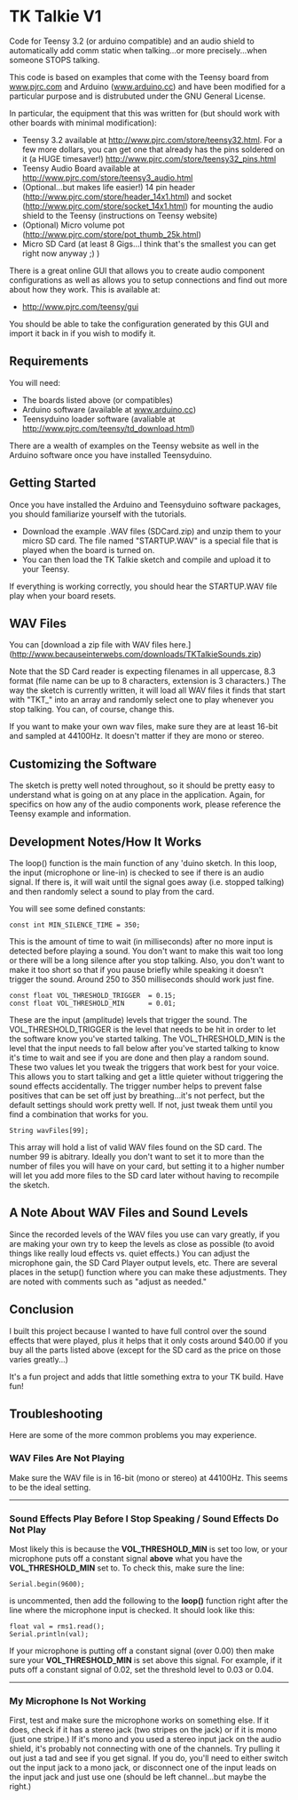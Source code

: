 # TK Talkie V1

Code for Teensy 3.2 (or arduino compatible) and an audio shield to automatically add comm static when talking...or more precisely...when someone STOPS talking.

This code is based on examples that come with the Teensy board from www.pjrc.com and Arduino (www.arduino.cc) and have been modified for a particular purpose and is distrubuted under the GNU General License.

In particular, the equipment that this was written for (but should work with other boards with minimal modification):

-  Teensy 3.2 available at http://www.pjrc.com/store/teensy32.html.  For a few more dollars, you can get one that already has the pins soldered on it (a HUGE timesaver!) http://www.pjrc.com/store/teensy32_pins.html
-  Teensy Audio Board available at http://www.pjrc.com/store/teensy3_audio.html
-  (Optional...but makes life easier!) 14 pin header (http://www.pjrc.com/store/header_14x1.html) and socket (http://www.pjrc.com/store/socket_14x1.html) for mounting the audio shield to the Teensy (instructions on Teensy website)
-  (Optional) Micro volume pot (http://www.pjrc.com/store/pot_thumb_25k.html)
-  Micro SD Card (at least 8 Gigs...I think that's the smallest you can get right now anyway ;)  )

There is a great online GUI that allows you to create audio component configurations as well as allows you to setup connections and find out more about how they work.  This is available at:

-  http://www.pjrc.com/teensy/gui

You should be able to take the configuration generated by this GUI and import it back in if you wish to modify it.

## Requirements

You will need:

-  The boards listed above (or compatibles)
-  Arduino software (available at www.arduino.cc)
-  Teensyduino loader software (avaliable at http://www.pjrc.com/teensy/td_download.html)

There are a wealth of examples on the Teensy website as well in the Arduino software once you have installed Teensyduino.

## Getting Started

Once you have installed the Arduino and Teensyduino software packages, you should familiarize yourself with the tutorials. 

- Download the example .WAV files (SDCard.zip) and unzip them to your micro SD card.  The file named "STARTUP.WAV" is a special file that is played when the board is turned on.
- You can then load the TK Talkie sketch and compile and upload it to your Teensy.

If everything is working correctly, you should hear the STARTUP.WAV file play when your board resets.

## WAV Files

You can [download a zip file with WAV files here.] (http://www.becauseinterwebs.com/downloads/TKTalkieSounds.zip)

Note that the SD Card reader is expecting filenames in all uppercase, 8.3 format (file name can be up to 8 characters, extension is 3 characters.)  The way the sketch is currently written, it will load all WAV files it finds that start with "TKT_" into an array and randomly select one to play whenever you stop talking.  You can, of course, change this.

If you want to make your own wav files, make sure they are at least 16-bit and sampled at 44100Hz.  It doesn't matter if they are mono or stereo.

## Customizing the Software

The sketch is pretty well noted throughout, so it should be pretty easy to understand what is going on at any place in the application.  Again, for specifics on how any of the audio components work, please reference the Teensy example and information.

## Development Notes/How It Works

The loop() function is the main function of any 'duino sketch.  In this loop, the input (microphone or line-in) is checked to see if there is an audio signal.  If there is, it will wait until the signal goes away (i.e. stopped talking) and then randomly select a sound to play from the card.

You will see some defined constants:

    const int MIN_SILENCE_TIME = 350;

This is the amount of time to wait (in milliseconds) after no more input is detected before playing a sound.  You don't want to make this wait too long or there will be a long silence after you stop talking.  Also, you don't want to make it too short so that if you pause briefly while speaking it doesn't trigger the sound.  Around 250 to 350 milliseconds should work just fine.

    const float VOL_THRESHOLD_TRIGGER  = 0.15;
    const float VOL_THRESHOLD_MIN      = 0.01;

These are the input (amplitude) levels that trigger the sound.  The VOL_THRESHOLD_TRIGGER is the level that needs to be hit in order to let the software know you've started talking.  The VOL_THRESHOLD_MIN is the level that the input needs to fall below after you've started talking to know it's time to wait and see if you are done and then play a random sound.  These two values let you tweak the triggers that work best for your voice.  This allows you to start talking and get a little quieter without triggering the sound effects accidentally.  The trigger number helps to prevent false positives that can be set off just by breathing...it's not perfect, but the default settings should work pretty well.  If not, just tweak them until you find a combination that works for you.

    String wavFiles[99];

This array will hold a list of valid WAV files found on the SD card.  The number 99 is abitrary.  Ideally you don't want to set it to more than the number of files you will have on your card, but setting it to a higher number will let you add more files to the SD card later without having to recompile the sketch.

## A Note About WAV Files and Sound Levels

Since the recorded levels of the WAV files you use can vary greatly, if you are making your own try to keep the levels as close as possible (to avoid things like really loud effects vs. quiet effects.)  You can adjust the microphone gain, the SD Card Player output levels, etc.  There are several places in the setup() function where you can make these adjustments.  They are noted with comments such as "adjust as needed."

## Conclusion

I built this project because I wanted to have full control over the sound effects that were played, plus it helps that it only costs around $40.00 if you buy all the parts listed above (except for the SD card as the price on those varies greatly...)  

It's a fun project and adds that little something extra to your TK build.  Have fun!

## Troubleshooting

Here are some of the more common problems you may experience.

### WAV Files Are Not Playing

Make sure the WAV file is in 16-bit (mono or stereo) at 44100Hz.  This seems to be the ideal setting.

---

### Sound Effects Play Before I Stop Speaking / Sound Effects Do Not Play

Most likely this is because the **VOL_THRESHOLD_MIN** is set too low, or your microphone puts off a constant signal **above** what you have the **VOL_THRESHOLD_MIN** set to.  To check this, make sure the line:

    Serial.begin(9600);
    
is uncommented, then add the following to the **loop()** function right after the line where the microphone input is checked.  It should look like this:

    float val = rms1.read();
    Serial.println(val);
    
If your microphone is putting off a constant signal (over 0.00) then make sure your **VOL_THRESHOLD_MIN** is set above this signal.  For example, if it puts off a constant signal of 0.02, set the threshold level to 0.03 or 0.04.

---

### My Microphone Is Not Working

First, test and make sure the microphone works on something else.  If it does, check if it has a stereo jack (two stripes on the jack) or if it is mono (just one stripe.)  If it's mono and you used a stereo input jack on the audio shield, it's probably not connecting with one of the channels.  Try pulling it out just a tad and see if you get signal. If you do, you'll need to either switch out the input jack to a mono jack, or disconnect one of the input leads on the input jack and just use one (should be left channel...but maybe the right.)
